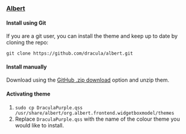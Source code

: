 ### [Albert](https://albertlauncher.github.io)

#### Install using Git

If you are a git user, you can install the theme and keep up to date by cloning the repo:

    git clone https://github.com/dracula/albert.git

#### Install manually

Download using the [GitHub .zip download](https://github.com/dracula/albert/archive/master.zip) option and unzip them.

#### Activating theme

1. `sudo cp DraculaPurple.qss /usr/share/albert/org.albert.frontend.widgetboxmodel/themes`
2. Replace `DraculaPurple.qss` with the name of the colour theme you would like to install.